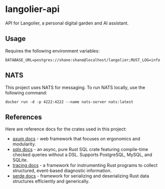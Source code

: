 # langolier-api

API for Langolier, a personal digital garden and AI assistant.

## Usage

Requires the following environment variables:

```
DATABASE_URL=postgres://shane:shane@localhost/langolier;RUST_LOG=info
```

## NATS

This project uses NATS for messaging. To run NATS locally, use the following command:

```shell
docker run -d -p 4222:4222 --name nats-server nats:latest
```


## References

Here are reference docs for the crates used in this project:

- [axum docs](https://docs.rs/axum/latest/axum/) - web framework that focuses on ergonomics and modularity.
- [sqlx docs](https://docs.rs/sqlx/latest/sqlx/) - an async, pure Rust SQL crate featuring compile-time checked
  queries without a DSL. Supports PostgreSQL, MySQL, and SQLite.
- [tracing docs](https://docs.rs/tracing/latest/tracing/) - a framework for instrumenting Rust programs to collect
  structured, event-based diagnostic information.
- [serde docs](https://docs.rs/serde/latest/serde/) - framework for serializing and deserializing Rust data
  structures efficiently and generically.
